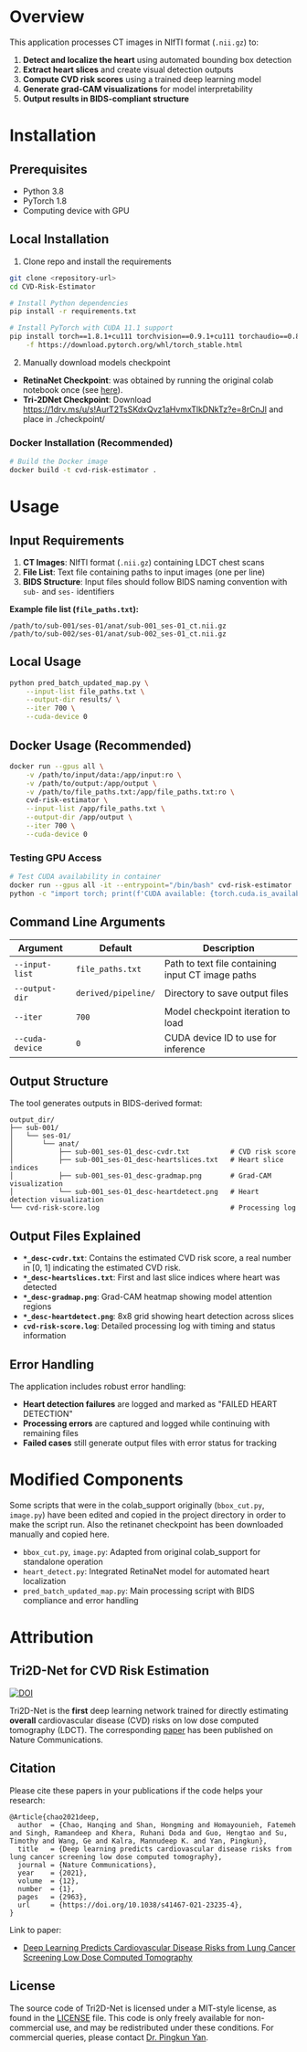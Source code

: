 # Overview
This application processes CT images in NIfTI format (`.nii.gz`) to:
1. **Detect and localize the heart** using automated bounding box detection
2. **Extract heart slices** and create visual detection outputs
3. **Compute CVD risk scores** using a trained deep learning model
4. **Generate grad-CAM visualizations** for model interpretability
5. **Output results in BIDS-compliant structure**



# Installation

## Prerequisites

- Python 3.8
- PyTorch 1.8
- Computing device with GPU


## Local Installation
1. Clone repo and install the requirements
```bash
git clone <repository-url>
cd CVD-Risk-Estimator

# Install Python dependencies
pip install -r requirements.txt

# Install PyTorch with CUDA 11.1 support
pip install torch==1.8.1+cu111 torchvision==0.9.1+cu111 torchaudio==0.8.1 \
    -f https://download.pytorch.org/whl/torch_stable.html
```

2. Manually download models checkpoint
- **RetinaNet Checkpoint**: was obtained by running the original colab notebook once (see [here](https://github.com/DIAL-RPI/CVD-Risk-Estimator/blob/master/colab_run.ipynb)).
- **Tri-2DNet Checkpoint**: Download https://1drv.ms/u/s!AurT2TsSKdxQvz1aHvmxTlkDNkTz?e=8rCnJl and place in ./checkpoint/

### Docker Installation (Recommended)
```bash
# Build the Docker image
docker build -t cvd-risk-estimator .
```

# Usage

## Input Requirements

1. **CT Images**: NIfTI format (`.nii.gz`) containing LDCT chest scans
2. **File List**: Text file containing paths to input images (one per line)
3. **BIDS Structure**: Input files should follow BIDS naming convention with `sub-` and `ses-` identifiers

**Example file list (`file_paths.txt`):**
```
/path/to/sub-001/ses-01/anat/sub-001_ses-01_ct.nii.gz
/path/to/sub-002/ses-01/anat/sub-002_ses-01_ct.nii.gz
```

## Local Usage

```bash
python pred_batch_updated_map.py \
    --input-list file_paths.txt \
    --output-dir results/ \
    --iter 700 \
    --cuda-device 0
```

## Docker Usage (Recommended)

```bash
docker run --gpus all \
    -v /path/to/input/data:/app/input:ro \
    -v /path/to/output:/app/output \
    -v /path/to/file_paths.txt:/app/file_paths.txt:ro \
    cvd-risk-estimator \
    --input-list /app/file_paths.txt \
    --output-dir /app/output \
    --iter 700 \
    --cuda-device 0
```

### Testing GPU Access
```bash
# Test CUDA availability in container
docker run --gpus all -it --entrypoint="/bin/bash" cvd-risk-estimator
python -c "import torch; print(f'CUDA available: {torch.cuda.is_available()}')"
```

## Command Line Arguments

| Argument | Default | Description |
|----------|---------|-------------|
| `--input-list` | `file_paths.txt` | Path to text file containing input CT image paths |
| `--output-dir` | `derived/pipeline/` | Directory to save output files |
| `--iter` | `700` | Model checkpoint iteration to load |
| `--cuda-device` | `0` | CUDA device ID to use for inference |

## Output Structure

The tool generates outputs in BIDS-derived format:

```
output_dir/
├── sub-001/
│   └── ses-01/
│       └── anat/
│           ├── sub-001_ses-01_desc-cvdr.txt          # CVD risk score
│           ├── sub-001_ses-01_desc-heartslices.txt   # Heart slice indices
│           ├── sub-001_ses-01_desc-gradmap.png       # Grad-CAM visualization
│           └── sub-001_ses-01_desc-heartdetect.png   # Heart detection visualization
└── cvd-risk-score.log                                # Processing log
```

## Output Files Explained

- **`*_desc-cvdr.txt`**: Contains the estimated CVD risk score, a real number in \[0, 1\] indicating the estimated CVD risk.
- **`*_desc-heartslices.txt`**: First and last slice indices where heart was detected
- **`*_desc-gradmap.png`**: Grad-CAM heatmap showing model attention regions
- **`*_desc-heartdetect.png`**: 8x8 grid showing heart detection across slices
- **`cvd-risk-score.log`**: Detailed processing log with timing and status information

## Error Handling

The application includes robust error handling:
- **Heart detection failures** are logged and marked as "FAILED HEART DETECTION"
- **Processing errors** are captured and logged while continuing with remaining files
- **Failed cases** still generate output files with error status for tracking

# Modified Components
Some scripts that were in the colab_support originally (`bbox_cut.py`, `image.py`) have been edited and copied in the project directory in order to make the script run.
Also the retinanet checkpoint has been downloaded manually and copied here.
- `bbox_cut.py`, `image.py`: Adapted from original colab_support for standalone operation
- `heart_detect.py`: Integrated RetinaNet model for automated heart localization
- `pred_batch_updated_map.py`: Main processing script with BIDS compliance and error handling

# Attribution
## Tri2D-Net for CVD Risk Estimation

[![DOI](https://zenodo.org/badge/256093026.svg)](https://zenodo.org/badge/latestdoi/256093026)

Tri2D-Net is the **first** deep learning network trained for directly estimating **overall** cardiovascular disease (CVD) risks on low dose computed tomography (LDCT). The corresponding [paper](https://www.nature.com/articles/s41467-021-23235-4) has been published on Nature Communications.

## Citation
Please cite these papers in your publications if the code helps your research:
```
@Article{chao2021deep,
  author  = {Chao, Hanqing and Shan, Hongming and Homayounieh, Fatemeh and Singh, Ramandeep and Khera, Ruhani Doda and Guo, Hengtao and Su, Timothy and Wang, Ge and Kalra, Mannudeep K. and Yan, Pingkun},
  title   = {Deep learning predicts cardiovascular disease risks from lung cancer screening low dose computed tomography},
  journal = {Nature Communications},
  year    = {2021},
  volume  = {12},
  number  = {1},
  pages   = {2963},
  url     = {https://doi.org/10.1038/s41467-021-23235-4},
}
```
Link to paper:
- [Deep Learning Predicts Cardiovascular Disease Risks from Lung Cancer Screening Low Dose Computed Tomography](https://www.nature.com/articles/s41467-021-23235-4)


## License
The source code of Tri2D-Net is licensed under a MIT-style license, as found in the [LICENSE](LICENSE) file.
This code is only freely available for non-commercial use, and may be redistributed under these conditions.
For commercial queries, please contact [Dr. Pingkun Yan](https://dial.rpi.edu/people/pingkun-yan).
